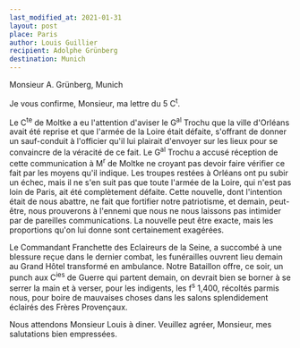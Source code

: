 ```yaml
---
last_modified_at: 2021-01-31
layout: post
place: Paris
author: Louis Guillier
recipient: Adolphe Grünberg
destination: Munich
---
```


Monsieur A. Grünberg, Munich


Je vous confirme, Monsieur, ma lettre du 5 C<sup>t</sup>.

Le C<sup>te</sup> de Moltke a eu l'attention d'aviser le G<sup>al</sup> Trochu
que la ville d'Orléans avait été reprise et que l'armée de la Loire était
défaite, s'offrant de donner un sauf-conduit à l'officier qu'il lui plairait
d'envoyer sur les lieux pour se convaincre de la véracité de ce fait.
Le G<sup>al</sup> Trochu a accusé réception de cette communication
à M<sup>r</sup> de Moltke ne croyant pas devoir faire vérifier ce fait par les
moyens qu'il indique.
Les troupes restées à Orléans ont pu subir un échec, mais il ne s'en suit pas
que toute l'armée de la Loire, qui n'est pas loin de Paris, ait été
complètement défaite.
Cette nouvelle, dont l'intention était de nous abattre, ne fait que fortifier
notre patriotisme, et demain, peut-être, nous prouverons à l'ennemi que nous ne
nous laissons pas intimider par de pareilles communications.
La nouvelle peut être exacte, mais les proportions qu'on lui donne sont
certainement exagérées.

Le Commandant Franchette des Eclaireurs de la Seine, a succombé à une blessure
reçue dans le dernier combat, les funérailles ouvrent lieu demain au Grand
Hôtel transformé en ambulance.
Notre Bataillon offre, ce soir, un punch aux C<sup>ies</sup> de Guerre qui
partent demain, on devrait bien se borner à se serrer la main et à verser, pour
les indigents, les f<sup>s</sup> 1,400, récoltés parmis nous, pour boire de mauvaises
choses dans les salons splendidement éclairés des Frères Provençaux.

Nous attendons Monsieur Louis à diner. Veuillez agréer, Monsieur, mes
salutations bien empressées.
